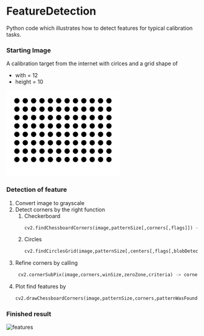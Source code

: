 # FeatureDetection
Python code which illustrates how to detect features for typical calibration tasks.

### Starting Image
A calibration target from the internet with cirlces and a grid shape of
* with = 12
* height = 10

<div style="width:300px">

![target](target.jpg)
</div>

### Detection of feature
1. Convert image to grayscale
2. Detect corners by the right function 
   1. Checkerboard
      ```python
      cv2.findChessboardCorners(image,patternSize[,corners[,flags]]) -> retval, corners
   2. Circles
      ```python
      cv2.findCirclesGrid(image,patternSize[,centers[,flags[,blobDetector]]]) -> retval, centers
3. Refine corners by calling 
   ```Python
    cv2.cornerSubPix(image,corners,winSize,zeroZone,criteria) -> corners
4. Plot find features by
    ```Python
   	cv2.drawChessboardCorners(image,patternSize,corners,patternWasFound) ->	image
   

### Finished result

<div style="width:300px">

![features](featured_target.jpg)
</div>

